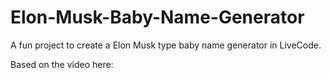 # Elon-Musk-Baby-Name-Generator
A fun project to create a Elon Musk type baby name generator in LiveCode.


Based on the video here: 
